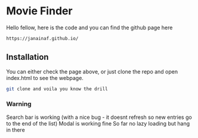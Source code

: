 # Movie Finder

Hello fellow,
here is the code and you can find the github page here
```bash
https://janainaf.github.io/
```

## Installation

You can either check the page above, or just clone the repo and open index.html to see the webpage.

```bash
git clone and voila you know the drill 
```

### Warning

Search bar is working (with a nice bug - it doesnt refresh so new entries go to the end of the list)
Modal is working fine
So far no lazy loading but hang in there


